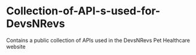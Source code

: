 # Collection-of-API-s-used-for-DevsNRevs
 Contains a public collection of APIs used in the DevsNRevs Pet Healthcare website
